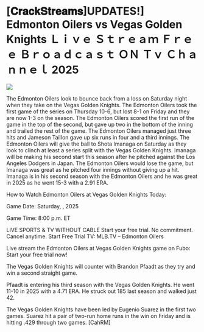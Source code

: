 # [𝐂𝐫𝐚𝐜𝐤𝐒𝐭𝐫𝐞𝐚𝐦𝐬]UPDATES!] Edmonton Oilers vs Vegas Golden Knights Ｌｉｖｅ Ｓｔｒｅａｍ Ｆｒｅｅ Ｂｒｏａｄｃａｓｔ ＯＮ Ｔｖ Ｃｈａｎｎｅｌ  2025  
  
  
[![](https://i.imgur.com/qSNzIqt.png)](https://movie.rssnews.media/UQjzERyUX.php)  
  
The Edmonton Oilers look to bounce back from a loss on Saturday night when they take on the Vegas Golden Knights. The Edmonton Oilers took the first game of the series on Thursday 10-6, but lost 8-1 on Friday and they are now 1-3 on the season. The Edmonton Oilers scored the first run of the game in the top of the second, but gave up two in the bottom of the inning and trailed the rest of the game. The Edmonton Oilers managed just three hits and Jameson Taillon gave up six runs in four and a third innings. The Edmonton Oilers will give the ball to Shota Imanaga on Saturday as they look to clinch at least a series split with the Vegas Golden Knights. Imanaga will be making his second start this season after he pitched against the Los Angeles Dodgers in Japan. The Edmonton Oilers would lose the game, but Imanaga was great as he pitched four innings without giving up a hit. Imanaga is in his second season with the Edmonton Oilers and he was great in 2025 as he went 15-3 with a 2.91 ERA.

How to Watch Edmonton Oilers at Vegas Golden Knights Today:

Game Date: Saturday, , 2025

Game Time: 8:00 p.m. ET

LIVE SPORTS & TV WITHOUT CABLE
Start your free trial. No commitment. Cancel anytime.
Start Free Trial
TV: MLB.TV – Edmonton Oilers

Live stream the Edmonton Oilers at Vegas Golden Knights game on Fubo: Start your free trial now!

The Vegas Golden Knights will counter with Brandon Pfaadt as they try and win a second straight game.

Pfaadt is entering his third season with the Vegas Golden Knights. He went 11-10 in 2025 with a 4.71 ERA. He struck out 185 last season and walked just 42.

The Vegas Golden Knights have been led by Eugenio Suarez in the first two games. Suarez hit a pair of two-run home runs in the win on Friday and is hitting .429 through two games. [CahRM]